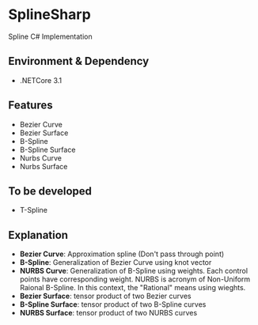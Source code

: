 # SplineSharp
Spline C# Implementation

## Environment & Dependency

- .NETCore 3.1


## Features

- Bezier Curve 
- Bezier Surface 
- B-Spline
- B-Spline Surface 
- Nurbs Curve
- Nurbs Surface 


## To be developed

- T-Spline

## Explanation

- **Bezier Curve**: Approximation spline (Don't pass through point)   
- **B-Spline**: Generalization of Bezier Curve using knot vector
- **NURBS Curve**: Generalization of B-Spline using weights. Each control points have corresponding weight. NURBS is acronym of Non-Uniform Raional B-Spline. In this context, the "Rational" means using wieghts. 
- **Bezier Surface**: tensor product of two Bezier curves
- **B-Spline Surface**: tensor product of two B-Spline curves
- **NURBS Surface**: tensor product of two NURBS curves
